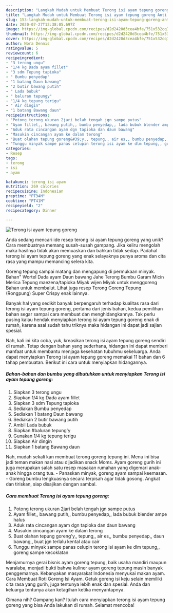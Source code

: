 ```yaml
---
description: "Langkah Mudah untuk Membuat Terong isi ayam tepung goreng Anti Gagal"
title: "Langkah Mudah untuk Membuat Terong isi ayam tepung goreng Anti Gagal"
slug: 153-langkah-mudah-untuk-membuat-terong-isi-ayam-tepung-goreng-anti-gagal
date: 2020-07-27T12:38:05.697Z
image: https://img-global.cpcdn.com/recipes/d2d2420d3cea4bfe/751x532cq70/terong-isi-ayam-tepung-goreng-foto-resep-utama.jpg
thumbnail: https://img-global.cpcdn.com/recipes/d2d2420d3cea4bfe/751x532cq70/terong-isi-ayam-tepung-goreng-foto-resep-utama.jpg
cover: https://img-global.cpcdn.com/recipes/d2d2420d3cea4bfe/751x532cq70/terong-isi-ayam-tepung-goreng-foto-resep-utama.jpg
author: Nora Dennis
ratingvalue: 5
reviewcount: 6
recipeingredient:
- "3 terong ungu"
- "1/4 kg Dada ayam fillet"
- "3 sdm Tepung tapioka"
- " Bumbu penyedap"
- "1 batang Daun bawang"
- "2 butir bawang putih"
- " Lada bubuk"
- " baluran tepungy"
- "1/4 kg tepung terigu"
- " Air dingin"
- "1 batang Bawang daun"
recipeinstructions:
- "Potong terong ukuran 2jari belah tengah jgn sampe putus"
- "Ayam fillet,, bawang putih,, bumbu penyedap,, lada bubuk blender ampe halus"
- "Aduk rata cincangan ayam dgn tapioka dan daun bawang"
- "Masukin cincangan ayam ke dalam terong"
- "Buat olahan tepung goreng&#39;y,, tepung,, air es,, bumbu penyedap,, daun bawang,, buat jgn terlalu kental atau cair"
- "Tunggu minyak sampe panas celupin terong isi ayam ke dlm tepung,, goreng sampe kecoklatan"
categories:
- Resep
tags:
- terong
- isi
- ayam

katakunci: terong isi ayam 
nutrition: 269 calories
recipecuisine: Indonesian
preptime: "PT34M"
cooktime: "PT41M"
recipeyield: "2"
recipecategory: Dinner

---
```



![Terong isi ayam tepung goreng](https://img-global.cpcdn.com/recipes/d2d2420d3cea4bfe/751x532cq70/terong-isi-ayam-tepung-goreng-foto-resep-utama.jpg)

Anda sedang mencari ide resep terong isi ayam tepung goreng yang unik? Cara membuatnya memang susah-susah gampang. Jika keliru mengolah maka hasilnya tidak akan memuaskan dan bahkan tidak sedap. Padahal terong isi ayam tepung goreng yang enak selayaknya punya aroma dan cita rasa yang mampu memancing selera kita.

Goreng tepung sampai matang dan mengapung di permukaan minyak. Bahan&#34; Wortel Dada ayam Daun bawang Jahe Terong Bumbu Garam Micin Merica Tepung maezena/tapioka Miyak wijen Miyak untuk menggoreng Bahan untuk membalut. Lihat juga resep Terong Goreng Tepung (Rongpung) Super Crispy enak lainnya.

Banyak hal yang sedikit banyak berpengaruh terhadap kualitas rasa dari terong isi ayam tepung goreng, pertama dari jenis bahan, kedua pemilihan bahan segar sampai cara membuat dan menghidangkannya. Tak perlu pusing kalau hendak menyiapkan terong isi ayam tepung goreng enak di rumah, karena asal sudah tahu triknya maka hidangan ini dapat jadi sajian spesial.


Nah, kali ini kita coba, yuk, kreasikan terong isi ayam tepung goreng sendiri di rumah. Tetap dengan bahan yang sederhana, hidangan ini dapat memberi manfaat untuk membantu menjaga kesehatan tubuhmu sekeluarga. Anda dapat menyiapkan Terong isi ayam tepung goreng memakai 11 bahan dan 6 tahap pembuatan. Berikut ini cara untuk menyiapkan hidangannya.

<!--inarticleads1-->

##### Bahan-bahan dan bumbu yang dibutuhkan untuk menyiapkan Terong isi ayam tepung goreng:

1. Siapkan 3 terong ungu
1. Siapkan 1/4 kg Dada ayam fillet
1. Siapkan 3 sdm Tepung tapioka
1. Sediakan  Bumbu penyedap
1. Sediakan 1 batang Daun bawang
1. Sediakan 2 butir bawang putih
1. Ambil  Lada bubuk
1. Siapkan  #baluran tepung&#39;y
1. Gunakan 1/4 kg tepung terigu
1. Siapkan  Air dingin
1. Siapkan 1 batang Bawang daun


Nah, mudah sekali kan membuat terong goreng tepung ini. Menu ini bisa jadi teman makan nasi atau dijadikan snack Moms. Ayam goreng gurih ini juga merupakan salah satu resep masakan rumahan yang digemari anak-anak hingga orang tua. - Panaskan minyak, goreng ayam sampai keemasan. - Goreng bumbu lengkuasnya secara terpisah agar tidak gosong. Angkat dan tiriskan, siap disajikan dengan sambal. 

<!--inarticleads2-->

##### Cara membuat Terong isi ayam tepung goreng:

1. Potong terong ukuran 2jari belah tengah jgn sampe putus
1. Ayam fillet,, bawang putih,, bumbu penyedap,, lada bubuk blender ampe halus
1. Aduk rata cincangan ayam dgn tapioka dan daun bawang
1. Masukin cincangan ayam ke dalam terong
1. Buat olahan tepung goreng&#39;y,, tepung,, air es,, bumbu penyedap,, daun bawang,, buat jgn terlalu kental atau cair
1. Tunggu minyak sampe panas celupin terong isi ayam ke dlm tepung,, goreng sampe kecoklatan


Menjamurnya gerai bisnis ayam goreng tepung, baik usaha mandiri maupun waralaba, menjadi bukti bahwa kuliner ayam goreng tepung masih banyak penggemarnya. Kebanyakan masyarakat Indonesia menyukai makan ayam. Cara Membuat Roti Goreng Isi Ayam. Getuk goreng isi keju selain memiliki cita rasa yang gurih, juga tentunya lebih enak dan spesial. Anda dan keluarga tentunya akan ketagihan ketika menyantapnya. 

Gimana nih? Gampang kan? Itulah cara menyiapkan terong isi ayam tepung goreng yang bisa Anda lakukan di rumah. Selamat mencoba!
